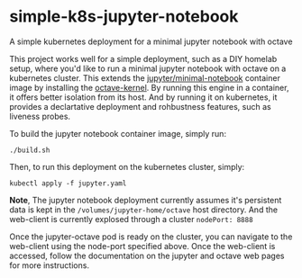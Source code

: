 # simple-k8s-jupyter-notebook
A simple kubernetes deployment for a minimal jupyter notebook with octave

This project works well for a simple deployment, such as a DIY homelab setup, where you'd like to run a minimal jupyter notebook with octave on a kubernetes cluster. This extends the [jupyter/minimal-notebook](https://hub.docker.com/r/jupyter/minimal-notebook) container image by installing the [octave-kernel](https://pypi.org/project/octave-kernel/).  By running this engine in a container, it offers better isolation from its host. And by running it on kubernetes, it provides a declartative deployment and rohbustness features, such as liveness probes.

To build the jupyter notebook container image, simply run:
```
./build.sh
```

Then, to run this deployment on the kubernetes cluster, simply:
```
kubectl apply -f jupyter.yaml
```
**Note**, The jupyter notebook deployment currently assumes it's persistent data is kept in the ```/volumes/jupyter-home/octave``` host directory.  And the web-client is currently explosed through a cluster ```nodePort: 8888```

Once the jupyter-octave pod is ready on the cluster, you can navigate to the web-client using the node-port specified above. Once the web-client is accessed, follow the documentation on the jupyter and octave web pages for more instructions.
